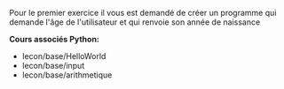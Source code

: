 Pour le premier exercice il vous est demandé de créer un programme qui demande l'âge de l'utilisateur et qui renvoie son année de naissance

**Cours associés Python:**
- lecon/base/HelloWorld
- lecon/base/input
- lecon/base/arithmetique
